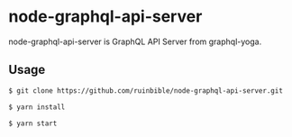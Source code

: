 # node-graphql-api-server

node-graphql-api-server is GraphQL API Server from graphql-yoga.

## Usage

```sh
$ git clone https://github.com/ruinbible/node-graphql-api-server.git

$ yarn install

$ yarn start
```

